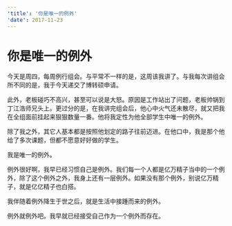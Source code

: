 ```yaml
---
'title': '你是唯一的例外'
'date': 2017-11-23
---
```

# 你是唯一的例外

今天是周四，每周例行组会。与平常不一样的是，这周该我讲了。与我每次讲组会所不同的是，我于今天递交了博转硕申请。

此外，老板碰巧不高兴，甚至可以说是大怒。原因是工作站出了问题，老板帅锅到丁江浩师兄头上。更过分的是，在我讲完组会后，他心中火气还未散尽，就又把我在全组面前挂起来狠狠数量一番。他将我定性为他全部学生中唯一的例外。

除了我之外，其它人基本都是按照他划定的路子往前迈进。在他口中，我是那个他给了多次课题，但都不愿意好好做的学生。

我是唯一的例外。

例外很好啊，我早已经习惯自己是例外。我们每一个人都是亿万精子当中的一个例外，除了这个例外之外，我身上还有一层例外。如果没有那个例外，别说亿万精子，就是亿亿精子也白搭。

我伴随着例外降生于世之后，就是生活中接踵而来的例外。

例外就例外吧。我早就已经接受自己作为一个例外而存在。